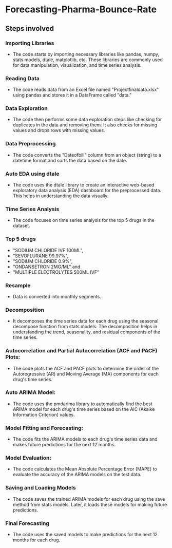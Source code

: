 # Forecasting-Pharma-Bounce-Rate

## Steps involved 

### Importing Libraries 
  - The code starts by importing necessary libraries like pandas, numpy, stats models, dtale, matplotlib, etc. These libraries are commonly used for data manipulation, visualization, and time series analysis.

### Reading Data
  - The code reads data from an Excel file named "Projectfinaldata.xlsx" using pandas and stores it in a DataFrame called "data."

### Data Exploration
  - The code then performs some data exploration steps like checking for duplicates in the data and removing them. It also checks for missing values and drops rows with missing values.

### Data Preprocessing
  - The code converts the "Dateofbill" column from an object (string) to a datetime format and sorts the data based on the date.

### Auto EDA using dtale 
  - The code uses the dtale library to create an interactive web-based exploratory data analysis (EDA) dashboard for the preprocessed data. This helps in understanding the data visually.

### Time Series Analysis
  - The code focuses on time series analysis for the top 5 drugs in the dataset.

### Top 5 drugs
  - "SODIUM CHLORIDE IVF 100ML", 
  - "SEVOFLURANE 99.97%",
  -  "SODIUM CHLORIDE 0.9%",
  -  "ONDANSETRON 2MG/ML" and
  -  "MULTIPLE ELECTROLYTES 500ML IVF"  

### Resample
  - Data is converted into monthly segments.

### Decomposition
  - It decomposes the time series data for each drug using the seasonal decompose function from stats models. The decomposition helps in understanding the trend, seasonality, and residual components of the time series.

### Autocorrelation and Partial Autocorrelation (ACF and PACF) Plots: 
  - The code plots the ACF and PACF plots to determine the order of the Autoregressive (AR) and Moving Average (MA) components for each drug's time series.

### Auto ARIMA Model: 
  - The code uses the pmdarima library to automatically find the best ARIMA model for each drug's time series based on the AIC (Akaike Information Criterion) values.

### Model Fitting and Forecasting: 
  - The code fits the ARIMA models to each drug's time series data and makes future predictions for the next 12 months.
### Model Evaluation: 
  -  The code calculates the Mean Absolute Percentage Error (MAPE) to evaluate the accuracy of the ARIMA models on the test data.
### Saving and Loading Models
  - The code saves the trained ARIMA models for each drug using the save method from stats models. Later, it loads these models for making future predictions.
### Final Forecasting
  - The code uses the saved models to make predictions for the next 12 months for each drug.
